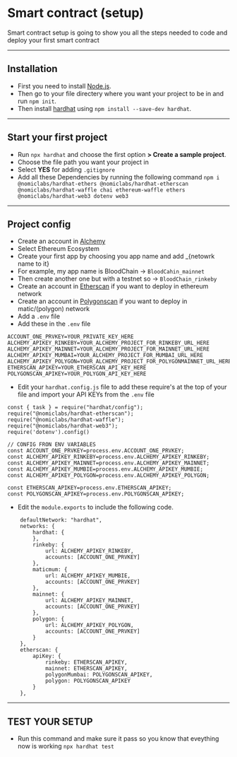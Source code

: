 # Smart contract (setup)

Smart contract setup is going to show you all the steps needed to code and deploy your first smart contract

---

## Installation

- First you need to install [Node.js](https://nodejs.org/en/).
- Then go to your file directery where you want your project to be in and run `npm init`.
- Then install [hardhat](https://hardhat.org/) using `npm install --save-dev hardhat`.

---

## Start your first project

- Run `npx hardhat` and choose the first option **> Create a sample project**.
- Choose the file path you want your project in
- Select **YES** for adding `.gitignore`
- Add all these Dependencies by running the following command
  `npm i @nomiclabs/hardhat-ethers @nomiclabs/hardhat-etherscan @nomiclabs/hardhat-waffle chai ethereum-waffle ethers @nomiclabs/hardhat-web3 dotenv web3`

---

## Project config

- Create an account in [Alchemy](https://www.alchemy.com/)
- Select Ethereum Ecosystem
- Create your first app by choosing you app name and add \_{netowrk name to it}
- For example, my app name is BloodChain -> `BloodCahin_mainnet`
- Then create another one but with a testnet so -> `BloodChain_rinkeby`
- Create an account in [Etherscan](https://etherscan.io/register) if you want to deploy in ethereum network
- Create an account in [Polygonscan](https://polygonscan.com/register) if you want to deploy in matic/(polygon) network
- Add a `.env` file
- Add these in the `.env` file

```
ACCOUNT_ONE_PRVKEY=YOUR_PRIVATE_KEY_HERE
ALCHEMY_APIKEY_RINKEBY=YOUR_ALCHEMY_PROJECT_FOR_RINKEBY_URL_HERE
ALCHEMY_APIKEY_MAINNET=YOUR_ALCHEMY_PROJECT_FOR_MAINNET_URL_HERE
ALCHEMY_APIKEY_MUMBAI=YOUR_ALCHEMY_PROJECT_FOR_MUMBAI_URL_HERE
ALCHEMY_APIKEY_POLYGON=YOUR_ALCHEMY_PROJECT_FOR_POLYGONMAINNET_URL_HERE
ETHERSCAN_APIKEY=YOUR_ETHERSCAN_API_KEY_HERE
POLYGONSCAN_APIKEY=YOUR_POLYGON_API_KEY_HERE
```

- Edit your `hardhat.config.js` file to add these require's at the top of your file and import your API KEYs from the `.env` file

```
const { task } = require("hardhat/config");
require("@nomiclabs/hardhat-etherscan");
require("@nomiclabs/hardhat-waffle");
require("@nomiclabs/hardhat-web3");
require('dotenv').config()

// CONFIG FRON ENV VARIABLES
const ACCOUNT_ONE_PRVKEY=process.env.ACCOUNT_ONE_PRVKEY;
const ALCHEMY_APIKEY_RINKEBY=process.env.ALCHEMY_APIKEY_RINKEBY;
const ALCHEMY_APIKEY_MAINNET=process.env.ALCHEMY_APIKEY_MAINNET;
const ALCHEMY_APIKEY_MUMBIE=process.env.ALCHEMY_APIKEY_MUMBIE;
const ALCHEMY_APIKEY_POLYGON=process.env.ALCHEMY_APIKEY_POLYGON;

const ETHERSCAN_APIKEY=process.env.ETHERSCAN_APIKEY;
const POLYGONSCAN_APIKEY=process.env.POLYGONSCAN_APIKEY;
```

- Edit the `module.exports` to include the following code.

```
    defaultNetwork: "hardhat",
    networks: {
        hardhat: {
        },
        rinkeby: {
            url: ALCHEMY_APIKEY_RINKEBY,
            accounts: [ACCOUNT_ONE_PRVKEY]
        },
        maticmum: {
            url: ALCHEMY_APIKEY_MUMBIE,
            accounts: [ACCOUNT_ONE_PRVKEY]
        },
        mainnet: {
            url: ALCHEMY_APIKEY_MAINNET,
            accounts: [ACCOUNT_ONE_PRVKEY]
        },
        polygon: {
            url: ALCHEMY_APIKEY_POLYGON,
            accounts: [ACCOUNT_ONE_PRVKEY]
        }
    },
    etherscan: {
        apiKey: {
            rinkeby: ETHERSCAN_APIKEY,
            mainnet: ETHERSCAN_APIKEY,
            polygonMumbai: POLYGONSCAN_APIKEY,
            polygon: POLYGONSCAN_APIKEY
        }
    },

```

---

## TEST YOUR SETUP

- Run this command and make sure it pass so you know that eveything now is working
  `npx hardhat test`
